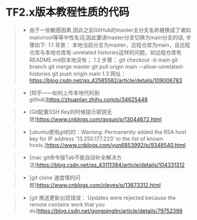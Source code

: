 # TF2.x版本教程性质的代码

>- 由于一些敏感因素,因此之前GitHub的master主分支名称被换成了诸如main/root等等中性名词,因此要讲master分支切换为main分支的话, 步骤如下:
    1.1 背景： 本地当前分支为master，远程仓库为main，且远程仓库与本地仓库有 unrelated histories这样的问题，如远程仓库有README.md但本地没有；
    1.2 步骤：
        git checkout -b main
        git branch
        git merge master
        git pull origin main --allow-unrelated-histories
        git push origin main
    1.3 网址： https://blog.csdn.net/qq_42585582/article/details/109006783

>- [知乎——如何上传本地代码到github]https://zhuanlan.zhihu.com/p/34625448

>- [Git配置SSH Key的时候提示密钥无效]https://www.cnblogs.com/gosun/p/13044672.html

>- [ubuntu使用git的时：Warning: Permanently added the RSA host key for IP address '13.250.177.223' to the list of known hosts.]https://www.cnblogs.com/yun6853992/p/9348540.html

>- [mac git命令按Tab不能自动补全解决方法]https://blog.csdn.net/qq_43111384/article/details/104331312

>- [git clone 速度慢的问题]https://www.cnblogs.com/cleves/p/13673312.html

>- [git 推送更新出现错误： Updates were rejected because the remote contains work that you do]https://blog.csdn.net/gongqinglin/article/details/79752398